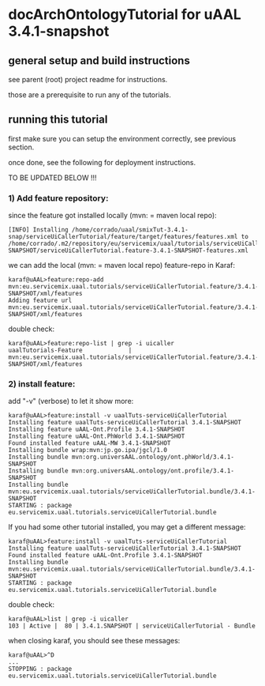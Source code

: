 
# docArchOntologyTutorial for uAAL 3.4.1-snapshot





## general setup and build instructions


see parent (root) project readme for instructions.

those are a prerequisite to run any of the tutorials.





## running this tutorial


first make sure you can setup the environment correctly, see previous section.

once done, see the following for deployment instructions. 



TO BE UPDATED BELOW !!!



### 1) Add feature repository:

since the feature got installed locally (mvn: = maven local repo):

	[INFO] Installing /home/corrado/uaal/smixTut-3.4.1-snap/serviceUiCallerTutorial/feature/target/features/features.xml to /home/corrado/.m2/repository/eu/servicemix/uaal/tutorials/serviceUiCallerTutorial.feature/3.4.1-SNAPSHOT/serviceUiCallerTutorial.feature-3.4.1-SNAPSHOT-features.xml

 we can add the local (mvn: = maven local repo) feature-repo in Karaf:

	karaf@uAAL>feature:repo-add mvn:eu.servicemix.uaal.tutorials/serviceUiCallerTutorial.feature/3.4.1-SNAPSHOT/xml/features
	Adding feature url mvn:eu.servicemix.uaal.tutorials/serviceUiCallerTutorial.feature/3.4.1-SNAPSHOT/xml/features

double check:

	karaf@uAAL>feature:repo-list | grep -i uicaller
	uaalTutorials-Feature             | mvn:eu.servicemix.uaal.tutorials/serviceUiCallerTutorial.feature/3.4.1-SNAPSHOT/xml/features



### 2) install feature:

add "-v" (verbose) to let it show more:

	karaf@uAAL>feature:install -v uaalTuts-serviceUiCallerTutorial
	Installing feature uaalTuts-serviceUiCallerTutorial 3.4.1-SNAPSHOT
	Installing feature uAAL-Ont.Profile 3.4.1-SNAPSHOT
	Installing feature uAAL-Ont.PhWorld 3.4.1-SNAPSHOT
	Found installed feature uAAL-MW 3.4.1-SNAPSHOT
	Installing bundle wrap:mvn:jp.go.ipa/jgcl/1.0
	Installing bundle mvn:org.universAAL.ontology/ont.phWorld/3.4.1-SNAPSHOT
	Installing bundle mvn:org.universAAL.ontology/ont.profile/3.4.1-SNAPSHOT
	Installing bundle mvn:eu.servicemix.uaal.tutorials/serviceUiCallerTutorial.bundle/3.4.1-SNAPSHOT
	STARTING : package eu.servicemix.uaal.tutorials.serviceUiCallerTutorial.bundle
		

If you had some other tutorial installed, you may get a different message:	

	karaf@uAAL>feature:install -v uaalTuts-serviceUiCallerTutorial
	Installing feature uaalTuts-serviceUiCallerTutorial 3.4.1-SNAPSHOT
	Found installed feature uAAL-Ont.Profile 3.4.1-SNAPSHOT
	Installing bundle mvn:eu.servicemix.uaal.tutorials/serviceUiCallerTutorial.bundle/3.4.1-SNAPSHOT
	STARTING : package eu.servicemix.uaal.tutorials.serviceUiCallerTutorial.bundle


double check:

	karaf@uAAL>list | grep -i uicaller
	103 | Active |  80 | 3.4.1.SNAPSHOT | serviceUiCallerTutorial - Bundle      


when closing karaf, you should see these messages:

	karaf@uAAL>^D
	...
	STOPPING : package eu.servicemix.uaal.tutorials.serviceUiCallerTutorial.bundle

